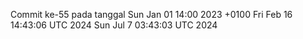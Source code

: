 Commit ke-55 pada tanggal Sun Jan 01 14:00 2023 +0100
Fri Feb 16 14:43:06 UTC 2024
Sun Jul  7 03:43:03 UTC 2024
